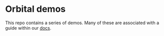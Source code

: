 # Orbital demos

This repo contains a series of demos.  Many of these are associated with a guide within our [docs](https://orbitalhq.com/docs).



